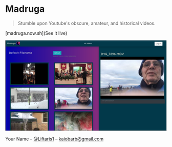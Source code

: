 # Madruga
> Stumble upon Youtube's obscure, amateur, and historical videos.

[madruga.now.sh](See it live)

![](madruga-screenshot.png)

Your Name – [@Liftaris1](https://twitter.com/Liftaris1) – kaiobarb@gmail.com

